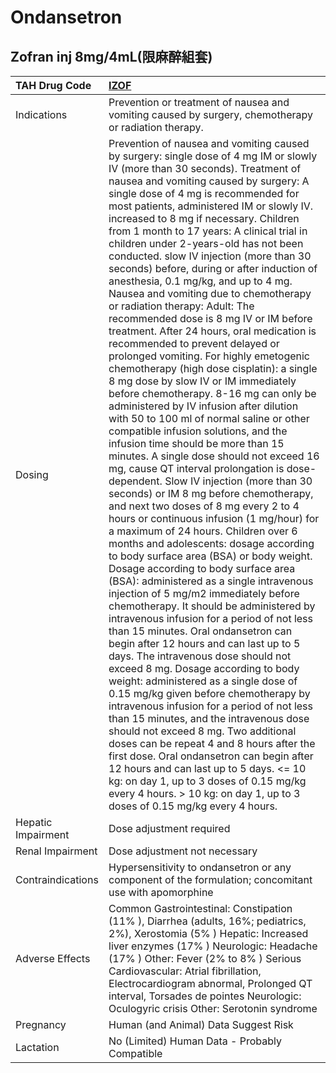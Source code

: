 # Ondansetron

## Zofran inj 8mg/4mL(限麻醉組套)

| TAH Drug Code      | [**IZOF**](https://www.tahsda.org.tw/drugs/hissearch.php?drug_code=IZOF)                                                                                                                                                                                                                                                                                                                                                                                                                                                                                                                                                                                                                                                                                                                                                                                                                                                                                                                                                                                                                                                                                                                                                                                                                                                                                                                                                                                                                                                                                                                                                                                                                                                                                                                                                                                                                                                                                                                                                                                                                                                                                                                                                                                                                                                  |
|:-------------------|:--------------------------------------------------------------------------------------------------------------------------------------------------------------------------------------------------------------------------------------------------------------------------------------------------------------------------------------------------------------------------------------------------------------------------------------------------------------------------------------------------------------------------------------------------------------------------------------------------------------------------------------------------------------------------------------------------------------------------------------------------------------------------------------------------------------------------------------------------------------------------------------------------------------------------------------------------------------------------------------------------------------------------------------------------------------------------------------------------------------------------------------------------------------------------------------------------------------------------------------------------------------------------------------------------------------------------------------------------------------------------------------------------------------------------------------------------------------------------------------------------------------------------------------------------------------------------------------------------------------------------------------------------------------------------------------------------------------------------------------------------------------------------------------------------------------------------------------------------------------------------------------------------------------------------------------------------------------------------------------------------------------------------------------------------------------------------------------------------------------------------------------------------------------------------------------------------------------------------------------------------------------------------------------------------------------------------|
| Indications        | Prevention or treatment of nausea and vomiting caused by surgery, chemotherapy or radiation therapy.                                                                                                                                                                                                                                                                                                                                                                                                                                                                                                                                                                                                                                                                                                                                                                                                                                                                                                                                                                                                                                                                                                                                                                                                                                                                                                                                                                                                                                                                                                                                                                                                                                                                                                                                                                                                                                                                                                                                                                                                                                                                                                                                                                                                                      |
| Dosing             | Prevention of nausea and vomiting caused by surgery: single dose of 4 mg IM or slowly IV (more than 30 seconds). Treatment of nausea and vomiting caused by surgery: A single dose of 4 mg is recommended for most patients, administered IM or slowly IV. increased to 8 mg if necessary. Children from 1 month to 17 years: A clinical trial in children under 2-years-old has not been conducted. slow IV injection (more than 30 seconds) before, during or after induction of anesthesia, 0.1 mg/kg, and up to 4 mg. Nausea and vomiting due to chemotherapy or radiation therapy: Adult: The recommended dose is 8 mg IV or IM before treatment. After 24 hours, oral medication is recommended to prevent delayed or prolonged vomiting. For highly emetogenic chemotherapy (high dose cisplatin): a single 8 mg dose by slow IV or IM immediately before chemotherapy. 8-16 mg can only be administered by IV infusion after dilution with 50 to 100 ml of normal saline or other compatible infusion solutions, and the infusion time should be more than 15 minutes. A single dose should not exceed 16 mg, cause QT interval prolongation is dose-dependent. Slow IV injection (more than 30 seconds) or IM 8 mg before chemotherapy, and next two doses of 8 mg every 2 to 4 hours or continuous infusion (1 mg/hour) for a maximum of 24 hours. Children over 6 months and adolescents: dosage according to body surface area (BSA) or body weight. Dosage according to body surface area (BSA): administered as a single intravenous injection of 5 mg/m2 immediately before chemotherapy. It should be administered by intravenous infusion for a period of not less than 15 minutes. Oral ondansetron can begin after 12 hours and can last up to 5 days. The intravenous dose should not exceed 8 mg. Dosage according to body weight: administered as a single dose of 0.15 mg/kg given before chemotherapy by intravenous infusion for a period of not less than 15 minutes, and the intravenous dose should not exceed 8 mg. Two additional doses can be repeat 4 and 8 hours after the first dose. Oral ondansetron can begin after 12 hours and can last up to 5 days. <= 10 kg: on day 1, up to 3 doses of 0.15 mg/kg every 4 hours. > 10 kg: on day 1, up to 3 doses of 0.15 mg/kg every 4 hours. |
| Hepatic Impairment | Dose adjustment required                                                                                                                                                                                                                                                                                                                                                                                                                                                                                                                                                                                                                                                                                                                                                                                                                                                                                                                                                                                                                                                                                                                                                                                                                                                                                                                                                                                                                                                                                                                                                                                                                                                                                                                                                                                                                                                                                                                                                                                                                                                                                                                                                                                                                                                                                                  |
| Renal Impairment   | Dose adjustment not necessary                                                                                                                                                                                                                                                                                                                                                                                                                                                                                                                                                                                                                                                                                                                                                                                                                                                                                                                                                                                                                                                                                                                                                                                                                                                                                                                                                                                                                                                                                                                                                                                                                                                                                                                                                                                                                                                                                                                                                                                                                                                                                                                                                                                                                                                                                             |
| Contraindications  | Hypersensitivity to ondansetron or any component of the formulation; concomitant use with apomorphine                                                                                                                                                                                                                                                                                                                                                                                                                                                                                                                                                                                                                                                                                                                                                                                                                                                                                                                                                                                                                                                                                                                                                                                                                                                                                                                                                                                                                                                                                                                                                                                                                                                                                                                                                                                                                                                                                                                                                                                                                                                                                                                                                                                                                     |
| Adverse Effects    | Common Gastrointestinal: Constipation (11% ), Diarrhea (adults, 16%; pediatrics, 2%), Xerostomia (5% ) Hepatic: Increased liver enzymes (17% ) Neurologic: Headache (17% ) Other: Fever (2% to 8% ) Serious Cardiovascular: Atrial fibrillation, Electrocardiogram abnormal, Prolonged QT interval, Torsades de pointes Neurologic: Oculogyric crisis Other: Serotonin syndrome                                                                                                                                                                                                                                                                                                                                                                                                                                                                                                                                                                                                                                                                                                                                                                                                                                                                                                                                                                                                                                                                                                                                                                                                                                                                                                                                                                                                                                                                                                                                                                                                                                                                                                                                                                                                                                                                                                                                           |
| Pregnancy          | Human (and Animal) Data Suggest Risk                                                                                                                                                                                                                                                                                                                                                                                                                                                                                                                                                                                                                                                                                                                                                                                                                                                                                                                                                                                                                                                                                                                                                                                                                                                                                                                                                                                                                                                                                                                                                                                                                                                                                                                                                                                                                                                                                                                                                                                                                                                                                                                                                                                                                                                                                      |
| Lactation          | No (Limited) Human Data - Probably Compatible                                                                                                                                                                                                                                                                                                                                                                                                                                                                                                                                                                                                                                                                                                                                                                                                                                                                                                                                                                                                                                                                                                                                                                                                                                                                                                                                                                                                                                                                                                                                                                                                                                                                                                                                                                                                                                                                                                                                                                                                                                                                                                                                                                                                                                                                             |

